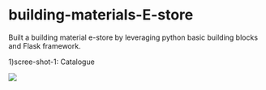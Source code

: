 # building-materials-E-store
Built a building material e-store by leveraging python basic building blocks and Flask framework.

1)scree-shot-1: Catalogue

<img src = 'images/'/>
